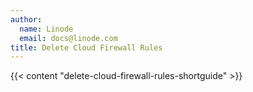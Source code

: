 ```yaml
---
author:
  name: Linode
  email: docs@linode.com
title: Delete Cloud Firewall Rules
---
```


{{< content "delete-cloud-firewall-rules-shortguide" >}}